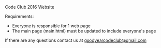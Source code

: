Code Club 2016 Website

Requirements:
- Everyone is responsible for 1 web page
- The main page (main.html) must be updated to include everyone's page

If there are any questions contact us at goodyearcodeclub@gmail.com
